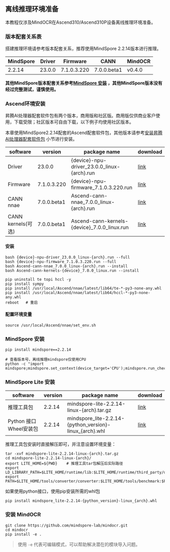 ## 离线推理环境准备

本教程仅涉及MindOCR在Ascend310/Ascend310P设备离线推理环境准备。

### 版本配套关系表

搭建推理环境请参考版本配套关系，推荐使用MindSpore 2.2.14版本进行推理。

| MindSpore | Driver | Firmware | CANN | MindOCR |
| --- | --- | --- | --- | --- |
| 2.2.14 | 23.0.0 | 7.1.0.3.220 | 7.0.0.beta1 | v0.4.0 |

**其他MindSpore版本配套关系参考[MindSpore 安装](https://www.mindspore.cn/install) ，其他MindSpore版本没有经过完整测试，谨慎使用。**

### Ascend环境安装

昇腾AI处理器配套软件包有两个版本，商用版和社区版。商用版仅供商业客户使用，下载受限；社区版本可自由下载，以下例子均使用社区版本。

本章使用MindSpore2.2.14配套的Ascend配套软件包，其他版本请参考[安装昇腾AI处理器配套软件包](https://www.mindspore.cn/install#安装昇腾ai处理器配套软件包) 小节进行安装。

| software | version | package name | download |
| --- | --- | --- | --- |
| Driver | 23.0.0 | {device}-npu-driver_23.0.0_linux-{arch}.run | [link](https://www.hiascend.com/hardware/firmware-drivers/community?product=2&model=2&cann=7.0.0.beta1&driver=1.0.22.alpha) |
| Firmware | 7.1.0.3.220 | {device}-npu-firmware_7.1.0.3.220.run | [link](https://www.hiascend.com/hardware/firmware-drivers/community?product=2&model=2&cann=7.0.0.beta1&driver=1.0.22.alpha) |
| CANN nnae | 7.0.0.beta1 | Ascend-cann-nnae_7.0.0_linux-{arch}.run | [link](https://www.hiascend.com/developer/download/community/result?module=cann&cann=7.0.0.beta1) |
| CANN kernels(可选) | 7.0.0.beta1 | Ascend-cann-kernels-{device}_7.0.0_linux.run | [link](https://www.hiascend.com/developer/download/community/result?module=cann&cann=7.0.0.beta1) |

#### 安装

```shell
bash {device}-npu-driver_23.0.0_linux-{arch}.run --full
bash {device}-npu-firmware_7.1.0.3.220.run --full
bash Ascend-cann-nnae_7.0.0_linux-{arch}.run --install
bash Ascend-cann-kernels-{device}_7.0.0_linux.run --install

pip uninstall te topi hccl -y
pip install sympy
pip install /usr/local/Ascend/nnae/latest/lib64/te-*-py3-none-any.whl
pip install /usr/local/Ascend/nnae/latest/lib64/hccl-*-py3-none-any.whl
reboot   # 重启
```

#### 配置环境变量

```shell
source /usr/local/Ascend/nnae/set_env.sh
```

### MindSpore 安装

```shell
pip install mindspore==2.2.14

# 查看版本号，离线推理mindspore仅使用CPU
python -c "import mindspore;mindspore.set_context(device_target='CPU');mindspore.run_check()"
```

### MindSpore Lite 安装

| software | version | package name | download |
| --- | --- | --- | --- |
| 推理工具包 | 2.2.14 | mindspore-lite-2.2.14-linux-{arch}.tar.gz | [link](https://www.mindspore.cn/lite/docs/zh-CN/master/use/downloads.html#2-2-14) |
| Python 接口 Wheel安装包 | 2.2.14 | mindspore_lite-2.2.14-{python_version}-linux_{arch}.whl | [link](https://www.mindspore.cn/lite/docs/zh-CN/master/use/downloads.html#2-2-14) |

推理工具包安装时直接解压即可，并注意设置环境变量：

```shell
tar -xvf mindspore-lite-2.2.14-linux-{arch}.tar.gz
cd mindspore-lite-2.2.14-linux-{arch}/
export LITE_HOME=${PWD}    # 推理工具tar包解压后实际路径
export LD_LIBRARY_PATH=$LITE_HOME/runtime/lib:$LITE_HOME/runtime/third_party/dnnl:$LITE_HOME/tools/converter/lib:$LD_LIBRARY_PATH
export PATH=$LITE_HOME/tools/converter/converter:$LITE_HOME/tools/benchmark:$PATH
```

如果使用python接口，使用pip安装所需的whl包

```shell
pip install mindspore_lite-2.2.14-{python_version}-linux_{arch}.whl
```

### 安装 MindOCR

```shell
git clone https://github.com/mindspore-lab/mindocr.git
cd mindocr
pip install -e .
```

> 使用 `-e` 代表可编辑模式，可以帮助解决潜在的模块导入问题。
